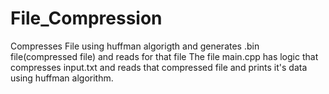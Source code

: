 # File_Compression
Compresses File using huffman algorigth and generates .bin file(compressed file) and reads for that file
The file main.cpp has logic that compresses input.txt and reads that compressed file and prints it's data using huffman algorithm.
